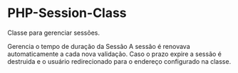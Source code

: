 # PHP-Session-Class

Classe para gerenciar sessões.

Gerencia o tempo de duração da Sessão
A sessão é renovava automaticamente a cada nova validação. 
Caso o prazo expire a sessão é destruida e o usuário redirecionado para o endereço configurado na classe.
